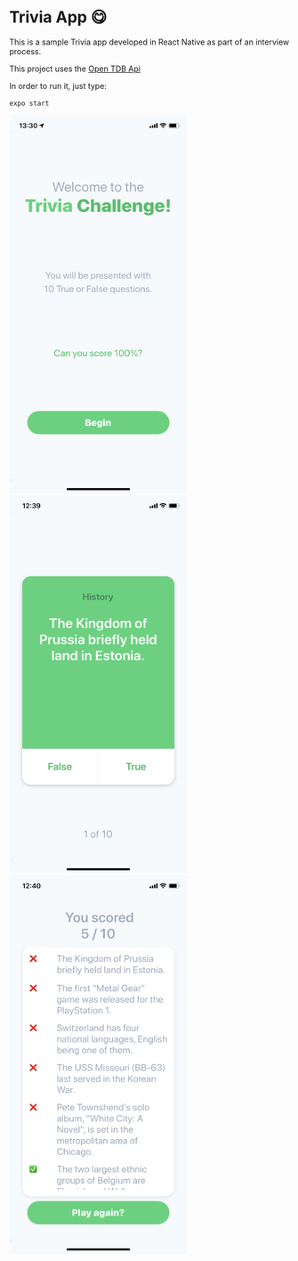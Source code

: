 # Trivia App 😋

This is a sample Trivia app developed in React Native as part of an interview process.

This project uses the [Open TDB Api](https://opentdb.com/)

In order to run it, just type:

```
expo start
```


<img src="./welcome.png" alt="Welcome screen" width="320" height="680" />
<img src="./game.png" alt="Welcome screen" width="320" height="680" />
<img src="./results.png" alt="Welcome screen" width="320" height="680" />
